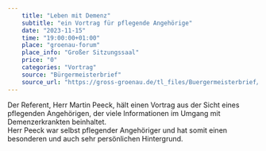 ```yaml
---
    title: "Leben mit Demenz"
    subtitle: "ein Vortrag für pflegende Angehörige"
    date: "2023-11-15"
    time: "19:00:00+01:00"
    place: "groenau-forum"
    place_info: "Großer Sitzungssaal" 
    price: "0"
    categories: "Vortrag"
    source: "Bürgermeisterbrief"
    source_url: "https://gross-groenau.de/tl_files/Buergermeisterbrief/Bgm-Brief%20III.%202023%202.%20H%C3%A4lfte%20Herbst%20aktuell.pdf"
---
```


Der Referent, Herr Martin Peeck, hält einen Vortrag aus der Sicht eines pflegenden Angehörigen,
der viele Informationen im Umgang mit Demenzerkrankten beinhaltet.<br/>
Herr Peeck war selbst pflegender Angehöriger und hat somit einen besonderen und auch sehr persönlichen Hintergrund.
